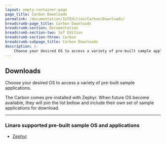 ```yaml
---
layout: empty-container-page
page_title: Carbon Downloads
permalink: /documentation/IoTEdition/Carbon/Downloads/
breadcrumb-page_title: Carbon Downloads
breadcrumb-section: Documentation
breadcrumb-section-two: IoT Edition
breadcrumb-section-three: Carbon
breadcrumb-subpage_title: Carbon Downloads
description: |-
    Choose your desired OS to access a variety of pre-built sample applications. The Carbon comes pre-installed with Zephyr. When future OS become available, they will join the list bellow and include their own set of sample applications for download.
---
```

## Downloads

Choose your desired OS to access a variety of pre-built sample applications.

The Carbon comes pre-installed with Zephyr. When future OS become available, they will join the list bellow and include their own set of sample applications for download.

***

### Linaro supported pre-built sample OS and applications

- [Zephyr](Zephyr.md)
